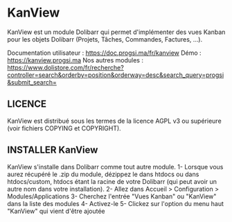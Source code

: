# KanView

KanView est un module Dolibarr qui permet d'implémenter des vues Kanban pour les objets Dolibarr
(Projets, Tâches, Commandes, Factures, ...).

Documentation utilisateur : https://doc.progsi.ma/fr/kanview
Démo : https://kanview.progsi.ma
Nos autres modules : https://www.dolistore.com/fr/recherche?controller=search&orderby=position&orderway=desc&search_query=progsi&submit_search=

## LICENCE

KanView est distribué sous les termes de la licence AGPL v3 ou supérieure (voir fichiers COPYING et COPYRIGHT).


## INSTALLER KanView

KanView s'installe dans Dolibarr comme tout autre module.
1- Lorsque vous aurez récupéré le .zip du module, dézippez le dans htdocs ou dans htdocs/custom,
htdocs étant la racine de votre Dolibarr (qui peut avoir un autre nom dans votre installation).
2- Allez dans Accueil > Configuration > Modules/Applications
3- Cherchez l'entrée "Vues Kanban" ou "KanView" dans la liste des modules
4- Activez-le
5- Clickez sur l'option du menu haut "KanView" qui vient d'être ajoutée






